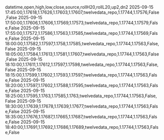 datetime,open,high,low,close,source,rollH20,rollL20,up2,dn2
2025-09-15 17:45:00,1.17618,1.17626,1.17603,1.17607,twelvedata_repo,1.17744,1.17576,False,False
2025-09-15 17:50:00,1.17606,1.17606,1.17569,1.17573,twelvedata_repo,1.17744,1.17579,False,False
2025-09-15 17:55:00,1.17572,1.17586,1.17563,1.17585,twelvedata_repo,1.17744,1.17569,False,False
2025-09-15 18:00:00,1.17582,1.17597,1.1758,1.17585,twelvedata_repo,1.17744,1.17563,False,False
2025-09-15 18:05:00,1.17584,1.17613,1.17581,1.17607,twelvedata_repo,1.17744,1.17563,False,False
2025-09-15 18:10:00,1.17611,1.17612,1.17597,1.17598,twelvedata_repo,1.17744,1.17563,False,False
2025-09-15 18:15:00,1.17599,1.17602,1.17593,1.17597,twelvedata_repo,1.17744,1.17563,False,False
2025-09-15 18:20:00,1.17597,1.17602,1.17588,1.17595,twelvedata_repo,1.17744,1.17563,False,False
2025-09-15 18:25:00,1.17595,1.1763,1.17585,1.1763,twelvedata_repo,1.17744,1.17563,False,False
2025-09-15 18:30:00,1.17639,1.17678,1.17639,1.17677,twelvedata_repo,1.17744,1.17563,False,False
2025-09-15 18:35:00,1.17676,1.17687,1.17665,1.17687,twelvedata_repo,1.17744,1.17563,False,False
2025-09-15 18:40:00,1.17691,1.17692,1.17686,1.17689,twelvedata_repo,1.17744,1.17563,False,False

